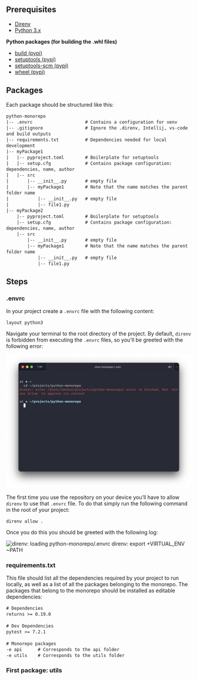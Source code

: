 ## Prerequisites

- [Direnv](https://direnv.net/)
- [Python 3.x](https://www.python.org/downloads/)

**Python packages (for building the .whl files)**
- [build (pypi)](https://pypi.org/project/build/)
- [setuptools (pypi)](https://pypi.org/project/setuptools/)
- [setuptools-scm (pypi)](https://pypi.org/project/setuptools-scm/)
- [wheel (pypi)](https://pypi.org/project/wheel/)

## Packages

Each package should be structured like this:
```text
python-monorepo
|-- .envrc                    # Contains a configuration for venv
|-- .gitignore                # Ignore the .direnv, Intellij, vs-code and build outputs
|-- requirements.txt          # Dependencies needed for local development
|-- myPackage1
|   |-- pyproject.toml        # Boilerplate for setuptools
|   |-- setup.cfg             # Contains package configuration: dependencies, name, author
|   |-- src
|       |-- __init__.py       # empty file
|       |-- myPackage1        # Note that the name matches the parent folder name
|           |-- __init__.py   # empty file
|           |-- file1.py
|-- myPackage2
    |-- pyproject.toml        # Boilerplate for setuptools
    |-- setup.cfg             # Contains package configuration: dependencies, name, author
    |-- src
        |-- __init__.py       # empty file
        |-- myPackage1        # Note that the name matches the parent folder name
            |-- __init__.py   # empty file
            |-- file1.py
```

## Steps

### .envrc

In your project create a `.envrc` file with the following content:
```
layout python3
```

Navigate your terminal to the root directory of the project.
By default, `direnv` is forbidden from executing the `.envrc` files, so you'll be greeted with the following error:

![direnv: error python-monorepo/.envrc is blocked. Run `direnv allow` to approve its content](./images/before_direnv_allow.png)

The first time you use the repository on your device you'll have to allow `direnv` to use that `.envrc` file.
To do that simply run the following command in the root of your project:

```shell
direnv allow .
```

Once you do this you should be greeted with the following log:

![direnv: loading python-monorepo/.envrc
direnv: export +VIRTUAL_ENV ~PATH](./images/after_direnv_allow.png)


### requirements.txt

This file should list all the dependencies required by your project to run locally, as well as a list of all the packages
belonging to the monorepo.
The packages that belong to the monorepo should be installed as editable dependencies:

```text
# Dependencies
returns >= 0.19.0

# Dev Dependencies
pytest >= 7.2.1

# Monorepo packages
-e api      # Corresponds to the api folder
-e utils    # Corresponds to the utils folder
```

### First package: utils


